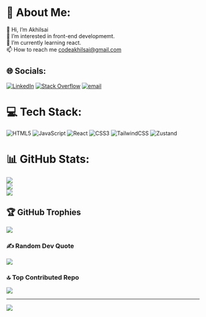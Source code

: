 # 💫 About Me:
👋 Hi, I’m Akhilsai<br>👀 I’m interested in front-end developmemt.<br>🌱 I’m currently learning react.<br>📫 How to reach me codeakhilsai@gmail.com


## 🌐 Socials:
[![LinkedIn](https://img.shields.io/badge/LinkedIn-%230077B5.svg?logo=linkedin&logoColor=white)](https://linkedin.com/in/https://www.linkedin.com/in/yelati-akhil-sai-5b3434267/) [![Stack Overflow](https://img.shields.io/badge/-Stackoverflow-FE7A16?logo=stack-overflow&logoColor=white)](https://stackoverflow.com/users/https://stackoverflow.com/users/21188481/akhil?tab=profile) [![email](https://img.shields.io/badge/Email-D14836?logo=gmail&logoColor=white)](mailto:codeakhilsai@gmail.com) 

# 💻 Tech Stack:
![HTML5](https://img.shields.io/badge/html5-%23E34F26.svg?style=flat&logo=html5&logoColor=white) ![JavaScript](https://img.shields.io/badge/javascript-%23323330.svg?style=flat&logo=javascript&logoColor=%23F7DF1E) ![React](https://img.shields.io/badge/react-%2320232a.svg?style=flat&logo=react&logoColor=%2361DAFB) ![CSS3](https://img.shields.io/badge/css3-%231572B6.svg?style=flat&logo=css3&logoColor=white) ![TailwindCSS](https://img.shields.io/badge/tailwindcss-%2338B2AC.svg?style=flat&logo=tailwind-css&logoColor=white) ![Zustand](https://img.shields.io/static/v1?label=&message=Zustand&color=5E4429&style=flat&logo=Zustand&logoColor=white)


# 📊 GitHub Stats:
![](https://github-readme-stats.vercel.app/api?username=Code-Akhilsai&theme=dark&hide_border=false&include_all_commits=true&count_private=true)<br/>
![](https://nirzak-streak-stats.vercel.app/?user=Code-Akhilsai&theme=dark&hide_border=false)<br/>
![](https://github-readme-stats.vercel.app/api/top-langs/?username=Code-Akhilsai&theme=dark&hide_border=false&include_all_commits=true&count_private=true&layout=compact)

## 🏆 GitHub Trophies
![](https://github-profile-trophy.vercel.app/?username=Code-Akhilsai&theme=radical&no-frame=false&no-bg=false&margin-w=4)

### ✍️ Random Dev Quote
![](https://quotes-github-readme.vercel.app/api?type=horizontal&theme=radical)

### 🔝 Top Contributed Repo
![](https://github-contributor-stats.vercel.app/api?username=Code-Akhilsai&limit=5&theme=jolly&combine_all_yearly_contributions=true)

---
[![](https://visitcount.itsvg.in/api?id=Code-Akhilsai&icon=0&color=0)](https://visitcount.itsvg.in)

<!-- Proudly created with GPRM ( https://gprm.itsvg.in ) -->
